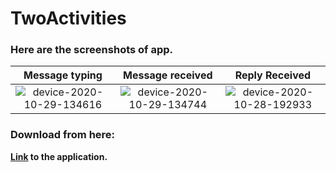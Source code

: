 # TwoActivities

### Here are the screenshots of app.

Message typing | Message received | Reply Received
:-------------------------:|:-------------------------:|:-------------------------:
![device-2020-10-29-134616](https://user-images.githubusercontent.com/54992414/97543402-32324c00-19ee-11eb-8e34-3db85cdd92ae.png) | ![device-2020-10-29-134744](https://user-images.githubusercontent.com/54992414/97543418-365e6980-19ee-11eb-961f-24bdbda2e165.png) | ![device-2020-10-28-192933](https://user-images.githubusercontent.com/54992414/97543351-2181d600-19ee-11eb-8404-b95de37ecb08.png)


### Download from here:

**[Link](https://github.com/heisenberg01010/TwoActivities/releases/download/v1.0/TwoActivities.apk) to the application.**

